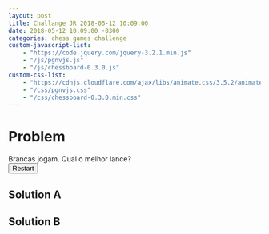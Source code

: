 ```yaml
---
layout: post
title: Challange JR 2018-05-12 10:09:00
date: 2018-05-12 10:09:00 -0300
categories: chess games challenge
custom-javascript-list:
    - "https://code.jquery.com/jquery-3.2.1.min.js"
    - "/js/pgnvjs.js"
    - "/js/chessboard-0.3.0.js"
custom-css-list:
    - "https://cdnjs.cloudflare.com/ajax/libs/animate.css/3.5.2/animate.min.css"
    - "/css/pgnvjs.css"
    - "/css/chessboard-0.3.0.min.css"
---
```

# Problem #

<div id="boardProblem" style="width: 400px"></div>
<div id="problemDescription">Brancas jogam. Qual o melhor lance?</div>
<input type="button" id="restartBtn" value="Restart" />

## Solution A ##

<div id="boardSolutionA"></div>

## Solution B ##

<div id="boardSolutionB"></div>

<script>
// Problem
//	pgnBoard('boardProblem', {position: problem, pieceStyle: 'wikipedia', theme: 'green', draggable: true, sparePieces: true})
	var problem = 'r3qrnk/pbp5/1p1pp2b/5pNQ/2PPPP2/2N1B3/PP6/2K3RR w KQkq - 0 1';
	var boardProblem = ChessBoard('boardProblem', {
		position: problem,
		draggable: true,
		sparePieces: true
	});
	$('#restartBtn').on('click', function () {
		boardProblem.position(problem);
	});

// Solution
	pgnView('boardSolutionA', { pgn: '1. e4 e5 2. Nf3 Nc6 3. Bb5', pieceStyle: 'wikipedia', theme: 'green' });
	pgnView('boardSolutionB', { pgn: '1. e4 e5 2. Nf3 Nc6 3. Bb5', pieceStyle: 'wikipedia', theme: 'green' });
</script>
